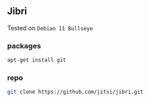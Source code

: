 ## Jibri

Tested on `Debian 11 Bullseye`

### packages

```bash
apt-get install git
```

### repo

```bash
git clone https://github.com/jitsi/jibri.git
```
